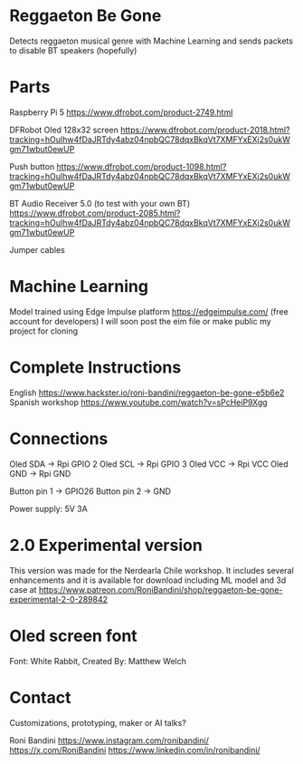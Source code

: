 # Reggaeton Be Gone
Detects reggaeton musical genre with Machine Learning and sends packets to disable BT speakers (hopefully)

# Parts  
Raspberry Pi 5 https://www.dfrobot.com/product-2749.html

DFRobot Oled 128x32 screen https://www.dfrobot.com/product-2018.html?tracking=hOuIhw4fDaJRTdy4abz04npbQC78dqxBkqVt7XMFYxEXj2s0ukWgm71wbut0ewUP

Push button https://www.dfrobot.com/product-1098.html?tracking=hOuIhw4fDaJRTdy4abz04npbQC78dqxBkqVt7XMFYxEXj2s0ukWgm71wbut0ewUP

BT Audio Receiver 5.0 (to test with your own BT) https://www.dfrobot.com/product-2085.html?tracking=hOuIhw4fDaJRTdy4abz04npbQC78dqxBkqVt7XMFYxEXj2s0ukWgm71wbut0ewUP 

Jumper cables

# Machine Learning
Model trained using Edge Impulse platform https://edgeimpulse.com/ (free account for developers)
I will soon post the eim file or make public my project for cloning

# Complete Instructions
English https://www.hackster.io/roni-bandini/reggaeton-be-gone-e5b6e2
Spanish workshop https://www.youtube.com/watch?v=sPcHeiP9Xgg

# Connections
Oled SDA ->  Rpi GPIO 2
Oled SCL -> Rpi GPIO 3
Oled VCC -> Rpi VCC
Oled GND -> Rpi GND

Button pin 1 -> GPIO26
Button pin 2 -> GND

Power supply: 5V 3A

# 2.0 Experimental version
This version was made for the Nerdearla Chile workshop. It includes several enhancements and it is available for download including ML model and 3d case at https://www.patreon.com/RoniBandini/shop/reggaeton-be-gone-experimental-2-0-289842


# Oled screen font
Font: White Rabbit, Created By: Matthew Welch

# Contact
Customizations, prototyping, maker or AI talks? 

Roni Bandini
https://www.instagram.com/ronibandini/
https://x.com/RoniBandini
https://www.linkedin.com/in/ronibandini/
